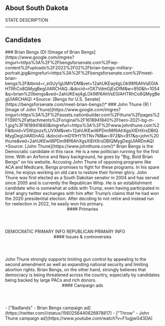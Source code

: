 ## About South Dakota
STATE DESCRIPTION

---

## Candidates

<Grid>
  <Box>
    ### Brian Bengs (D)
    ![Image of Brian Bengs](https://www.google.com/imgres?imgurl=https%3A%2F%2Fbengsforsenate.com%2Fwp-content%2Fuploads%2F2022%2F02%2Fbrian-bengs-military-portrait.jpg&imgrefurl=https%3A%2F%2Fbengsforsenate.com%2Fmeet-brian-bengs%2F&tbnid=r_eGUy1gUMtVDM&vet=12ahUKEwj4gLOk98f6AhVsEGIAHTRhCo8QMygBegUIARCHAQ..i&docid=rOX7VdmGjEsDfM&w=950&h=1054&q=brian%20bengs&ved=2ahUKEwj4gLOk98f6AhVsEGIAHTRhCo8QMygBegUIARCHAQ)
    *Source: [Bengs for U.S. Senate](https://bengsforsenate.com/meet-brian-bengs/)*
  </Box>
  <Box>
    ### John Thune (R)
    ![Image of John Thune](https://www.google.com/imgres?imgurl=https%3A%2F%2Fassets.nationbuilder.com%2Fthune%2Fpages%2F1390%2Fattachments%2Foriginal%2F1618941840%2Fhero-2021-bg-m-1.jpg%3F1618941840&imgrefurl=https%3A%2F%2Fwww.johnthune.com%2F&tbnid=V5WzjozxfLUVXM&vet=12ahUKEwil6PDm98f6AhXgsXIEHXrsDBIQMygDegUIARDnAQ..i&docid=mD1l1HY15TNv7M&w=972&h=917&q=john%20thune&ved=2ahUKEwil6PDm98f6AhXgsXIEHXrsDBIQMygDegUIARDnAQ)
    *Source: [John Thune](https://www.johnthune.com/)*
  </Box>

  <Box>
    Brian Bengs is the Democratic candidate in this race. He is a new politician running for the first time. With an Airforce and Navy background, he goes by “Big, Bold Brian Bengs” on his website. Accusing John Thune of opposing programs like ACA and Medicare, Bengs promises to fight for these programs. In his spare time, he enjoys working on old cars to restore their former glory.
  </Box>
  <Box>
    John Thune was first elected as a South Dakotan senator in 2004 and has served since 2005 and is currently the Republican Whip. He is an establishment candidate who is somewhat at odds with Trump, even having participated in brief angry twitter exchanges with him after Trump’s claims that he had won the 2020 presidential election. After deciding to not retire and instead run for reelection in 2022, he easily won his primary. 
  </Box>

  <Header>
    #### Primaries
  </Header>
  <Box>
    DEMOCRATIC PRIMARY INFO
  </Box>
  <Box>
    REPUBLICAN PRIMARY INFO
  </Box>

  <Header>
    #### Issues & controversies
  </Header>

  <WideBox>
    John Thune strongly supports limiting gun control by appealing to the second amendment as well as expanding national security and limiting abortion rights. Brian Bengs, on the other hand, strongly believes that democracy is being threatened across the country, especially by candidates being backed by large PACs and rich donors. 
  </WideBox>
 
  <Header>
    #### Campaign ads
  </Header>
  <Box>
    - ["Badlands" - Brian Bengs campaign ad](https://twitter.com/i/status/1560256440626978817)
  </Box>
  <Box>
    - ["Throw" - John Thune campaign ad](https://www.youtube.com/watch?v=F1ugjwG43DA)
  </Box>
</Grid>
